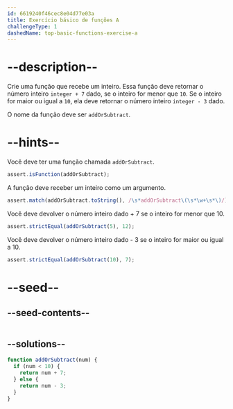 ```yaml
---
id: 6619240f46cec8e04d77e03a
title: Exercício básico de funções A
challengeType: 1
dashedName: top-basic-functions-exercise-a
---
```


# --description--

Crie uma função que recebe um inteiro. Essa função deve retornar o número inteiro `integer + 7` dado, se o inteiro for menor que `10`. Se o inteiro for maior ou igual a `10`, ela deve retornar o número inteiro `integer - 3` dado.

O nome da função deve ser `addOrSubtract`.

# --hints--

Você deve ter uma função chamada `addOrSubtract`.

```js
assert.isFunction(addOrSubtract);
```

A função deve receber um inteiro como um argumento.

```js
assert.match(addOrSubtract.toString(), /\s*addOrSubtract\(\s*\w+\s*\)/);
```

Você deve devolver o número inteiro dado + 7 se o inteiro for menor que 10.

```js
assert.strictEqual(addOrSubtract(5), 12);
```

Você deve devolver o número inteiro dado - 3 se o inteiro for maior ou igual a 10.

```js
assert.strictEqual(addOrSubtract(10), 7);
```




# --seed--

## --seed-contents--

```js

```

## --solutions--

```js
function addOrSubtract(num) {
  if (num < 10) {
    return num + 7;
  } else {
    return num - 3;
  }
}
```
